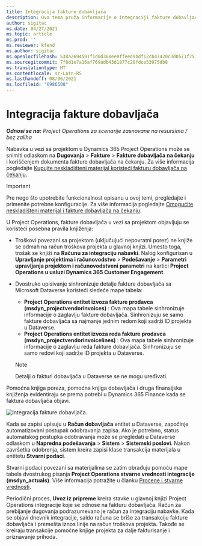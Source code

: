 ```yaml
---
title: Integracija fakture dobavljača
description: Ova tema pruža informacije o integraciji fakture dobavljača u Project Operations.
author: sigitac
ms.date: 04/27/2021
ms.topic: article
ms.prod: ''
ms.reviewer: kfend
ms.author: sigitac
ms.openlocfilehash: 538a2694591f1d0d368ee0ffeed9bdf12cb47420c3d0571f75185fe433f23436
ms.sourcegitcommit: 7f8d1e7a16af769adb43d1877c28fdce53975db8
ms.translationtype: HT
ms.contentlocale: sr-Latn-RS
ms.lasthandoff: 08/06/2021
ms.locfileid: "6986508"
---
```

# <a name="vendor-invoice-integration"></a>Integracija fakture dobavljača

_**Odnosi se na:** Project Operations za scenarije zasnovane na resursima / bez zaliha_

Nabavka u vezi sa projektom u Dynamics 365 Project Operations može se snimiti odlaskom na **Dugovanja** > **Fakture** > **Fakture dobavljača na čekanju** i korišćenjem dokumenta fakture dobavljača na čekanju. Za više informacija pogledajte [Kupujte neskladišteni materijal koristeći fakturu dobavljača na čekanju](../procurement/pending-vendor-invoices.md).

> [!IMPORTANT]
> Pre nego što upotrebite funkcionalnost opisanu u ovoj temi, pregledajte i primenite potrebne konfiguracije. Za više informacija pogledajte [Omogućite neskladišteni materijal i fakture dobavljača na čekanju](../procurement/configure-materials-nonstocked.md).

U Project Operations, fakture dobavljača u vezi sa projektom objavljuju se koristeći posebna pravila knjiženja:

- Troškovi povezani sa projektom (uključujući nepovratni porez) ne knjiže se odmah na račun troškova projekta u glavnoj knjizi. Umesto toga, trošak se knjiži na **Računu za integraciju nabavki**. Nalog konfigurisan u **Upravljanje projektima i računovodstvo** > **Podešavanje** > **Parametri upravljanja projektom i računovodstveni parametri** na kartici **Project Operations u usluzi Dynamics 365 Customer Engagement**.
- Dvostruko upisivanje sinhronizuje detalje fakture dobavljača sa Microsoft Dataverse koristeći sledeće mape tabela:

     - **Project Operations entitet izvoza fakture prodavca (msdyn_projectvendorinvoices)** : Ova mapa tabele sinhronizuje informacije o zaglavlju fakture dobavljača. Sinhronizuju se samo fakture dobavljača sa najmanje jednim redom koji sadrži ID projekta u Dataverse.
     - **Project Operations entitet izvoza reda fakture prodavca (msdyn_projectvendorinvoicelines)** : Ova mapa tabele sinhronizuje informacije o zaglavlju reda fakture dobavljača. Sinhronizuju se samo redovi koji sadrže ID projekta u Dataverse.

     > [!NOTE]
     > Detalji o fakturi dobavljača u Dataverse se ne mogu uređivati.

Pomoćna knjiga poreza, pomoćna knjiga dobavljača i druga finansijska knjiženja evidentiraju se prema potrebi u Dynamics 365 Finance kada se faktura dobavljača objavi.

![Integracija fakture dobavljača.](media/DW7VendorInvoice.png)

Kada se zapisi upisuju u **Račun dobavljača** entitet u Dataverse, započinje automatizovani postupak odobravanja zapisa. Ako je potrebno, status automatskog postupka odobravanja može se pregledati u Dataverse odlaskom u **Napredna podešavanja** > **Sistem** > **Sistemski poslovi**. Nakon završetka odobrenja, sistem kreira zapisi klase transakcija materijala u entitetu **Stvarni podaci**.

Stvarni podaci povezani sa materijalima se zatim obrađuju pomoću mape tabela dvostrukog pisanja **Project Operations stvarne vrednosti integracije (msdyn_actuals)**. Više informacija potražite u članku [Procene i stvarne vrednosti](resource-dual-write-estimates-actuals.md).

Periodični proces, **Uvoz iz pripreme** kreira stavke u glavnoj knjizi Project Operations integracije koje se odnose na fakturu dobavljača. Račun za prebijanje dugovanja podrazumevano je račun za integraciju nabavke. Kada se objavi dnevnik integracije, saldo računa se briše za transakciju fakture dobavljača i premešta iznos linije na račun troškova projekta. Takođe se kreiraju transakcije pomoćne knjige projekta za dalje fakturisanje i priznavanje prihoda.
